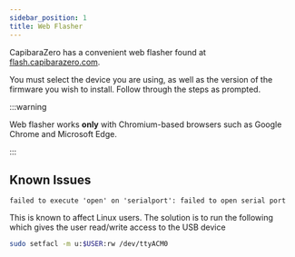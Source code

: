 ```yaml
---
sidebar_position: 1
title: Web Flasher
---
```


CapibaraZero has a convenient web flasher found at [flash.capibarazero.com](https://flash.capibarazero.com).

You must select the device you are using, as well as the version of the firmware you wish to install. Follow through the steps as prompted.

:::warning

Web flasher works **only** with Chromium-based browsers such as Google Chrome and Microsoft Edge.

:::


## Known Issues

`failed to execute 'open' on 'serialport': failed to open serial port`

This is known to affect Linux users. The solution is to run the following which gives the user read/write access to the USB device
```bash
sudo setfacl -m u:$USER:rw /dev/ttyACM0
```
